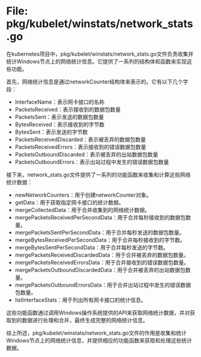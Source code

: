 # File: pkg/kubelet/winstats/network_stats.go

在kubernetes项目中，pkg/kubelet/winstats/network_stats.go文件负责收集并统计Windows节点上的网络统计信息。它提供了一系列的结构体和函数来实现这些功能。

首先，网络统计信息是通过networkCounter结构体来表示的。它有以下几个字段：
- InterfaceName：表示网卡接口的名称
- PacketsReceived：表示接收到的数据包数量
- PacketsSent：表示发送的数据包数量
- BytesReceived：表示接收到的字节数
- BytesSent：表示发送的字节数
- PacketsReceivedDiscarded：表示被丢弃的数据包数量
- PacketsReceivedErrors：表示接收到的错误数据包数量
- PacketsOutboundDiscarded：表示被丢弃的出站数据包数量
- PacketsOutboundErrors：表示出站过程中发生的错误数据包数量

接下来，network_stats.go文件提供了一系列的功能函数来收集和计算这些网络统计数据：
- newNetworkCounters：用于创建networkCounter对象。
- getData：用于获取指定网卡接口的统计数据。
- mergeCollectedData：用于合并收集到的网络统计数据。
- mergePacketsReceivedPerSecondData：用于合并每秒接收到的数据包数量。
- mergePacketsSentPerSecondData：用于合并每秒发送的数据包数量。
- mergeBytesReceivedPerSecondData：用于合并每秒接收到的字节数。
- mergeBytesSentPerSecondData：用于合并每秒发送的字节数。
- mergePacketsReceivedDiscardedData：用于合并被丢弃的数据包数量。
- mergePacketsReceivedErrorsData：用于合并接收到的错误数据包数量。
- mergePacketsOutboundDiscardedData：用于合并被丢弃的出站数据包数量。
- mergePacketsOutboundErrorsData：用于合并出站过程中发生的错误数据包数量。
- listInterfaceStats：用于列出所有网卡接口的统计信息。

这些功能函数通过调用Windows操作系统提供的API来获取网络统计数据，并对获取到的数据进行处理和合并，最终生成完整的网络统计信息。

综上所述，pkg/kubelet/winstats/network_stats.go文件的作用是收集和统计Windows节点上的网络统计信息，并提供相应的功能函数来获取和处理这些统计数据。

